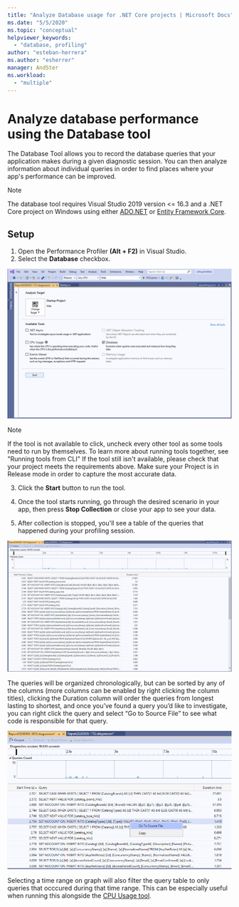 ```yaml
---
title: "Analyze Database usage for .NET Core projects | Microsoft Docs"
ms.date: "5/5/2020"
ms.topic: "conceptual"
helpviewer_keywords:
  - "database, profiling"
author: "esteban-herrera"
ms.author: "esherrer"
manager: AndSter
ms.workload:
  - "multiple"
---
```

# Analyze database performance using the Database tool

The Database Tool allows you to record the database queries that your application makes during a given diagnostic session. You can then analyze information about individual queries in order to find places where your app's performance can be improved.

>[!NOTE]
> The database tool requires Visual Studio 2019 version <= 16.3
and a .NET Core project on Windows using either [ADO.NET]( https://docs.microsoft.com/en-us/dotnet/framework/data/adonet/ado-net-overview) or [Entity Framework Core](https://docs.microsoft.com/en-us/ef/core/).

## Setup

1. Open the Performance Profiler **(Alt + F2)** in Visual Studio.
2. Select the **Database** checkbox.

![Database Tool Selected](./media/db_launch.png "Database Tool Selected")
>[!NOTE]
>If the tool is not available to click, uncheck every other tool as some tools need to run by themselves. To learn more about running tools together, see "Running tools from CLI"
If the tool still isn't available, please check that your project meets the requirements above.
Make sure your Project is in Release mode in order to capture the most accurate data.

3. Click the **Start** button to run the tool.

4. Once the tool starts running, go through the desired scenario in your app, then press **Stop Collection** or close your app to see your data.

5. After collection is stopped, you'll see a table of the queries that happened during your profiling session.

![Database Tool Stopped](./media/db_after.png "Database Tool Stopped")

The queries will be organized chronologically, but can be sorted by any of the columns (more columns can be enabled by right clicking the column titles), clicking the Duration column will order the queries from longest lasting to shortest, and once you’ve found a query you’d like to investigate, you can right click the query and select “Go to Source File” to see what code is responsible for that query.

![Allocation](./media/db_gotosource.png "Allocation")

Selecting a time range on graph will also filter the query table to only queries that occcured during that time range. This can be especially useful when running this alongside the [CPU Usage tool](https://docs.microsoft.com/en-us/visualstudio/profiling/cpu-usage?view=vs-2019).
